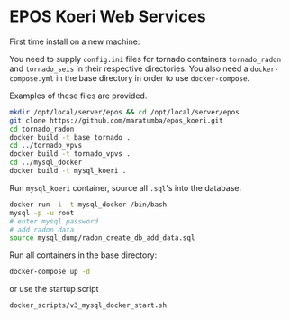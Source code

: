 # EPOS Koeri Web Services

First time install on a new machine:

You need to supply `config.ini` files for tornado 
containers `tornado_radon` and `tornado_seis` in 
their respective directories. You also need a 
`docker-compose.yml` in the base directory in 
order to use `docker-compose`.

Examples of these files are provided.


```bash
mkdir /opt/local/server/epos && cd /opt/local/server/epos
git clone https://github.com/maratumba/epos_koeri.git
cd tornado_radon
docker build -t base_tornado .
cd ../tornado_vpvs
docker build -t tornado_vpvs .
cd ../mysql_docker
docker build -t mysql_koeri .
```

Run `mysql_koeri` container, source all `.sql`'s 
into the database.  
```bash
docker run -i -t mysql_docker /bin/bash
mysql -p -u root
# enter mysql password
# add radon data 
source mysql_dump/radon_create_db_add_data.sql
```

Run all containers in the base directory:
```bash
docker-compose up -d
```

or use the startup script
```bash
docker_scripts/v3_mysql_docker_start.sh
```

